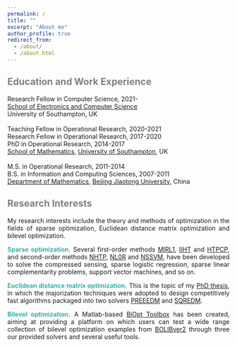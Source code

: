 ```yaml
---
permalink: /
title: ""
excerpt: "About me"
author_profile: true
redirect_from: 
  - /about/
  - /about.html
---
```


<span style="color:grey">Education and Work Experience</span>
---
Research Fellow in Computer Science, 2021- <br>
[School of Electronics and Computer Science](https://www.ecs.soton.ac.uk/)<br>
University of Southampton, UK  <br>
<br>
Teaching Fellow in Operational Research, 2020-2021 <br>
Research Fellow in Operational Research, 2017-2020<br>
PhD in  Operational Research, 2014-2017 <br>
[School of Mathematics](https://www.southampton.ac.uk/maths), [University of Southampton](https://www.southampton.ac.uk/), UK  <br>
<br>
M.S. in Operational Research, 2011-2014 <br>
B.S. in Information and Computing Sciences, 2007-2011 <br>
[Department of Mathematics](http://en.sci.njtu.edu.cn/Department/DepartmentofMathematics/index.htm), [Beijing Jiaotong University](http://en.njtu.edu.cn/), China 

<span style="color:grey">Research Interests</span>
---

<p><div style="text-align:justify;"> 
My research interests include the theory and methods of optimization in the fields of sparse optimization,  Euclidean distance matrix optimization and bilevel
  optimization. </div></p> 
  
<p><div style="text-align:justify"> 
  <span style="color:#3AAFA9"> <b> Sparse  optimization.</b> </span>  Several first-order methods <a href="https://github.com/ShenglongZhou/MIRL1">MIRL1</a>, <a href="https://github.com/ShenglongZhou/IIHT">IIHT</a> and <a href="https://github.com/ShenglongZhou/HTPCP">HTPCP</a>, and second-order methods  <a href="https://github.com/ShenglongZhou/NHTPver2">NHTP</a>, <a href="https://github.com/ShenglongZhou/NHTPver2">NL0R</a> and <a href="https://github.com/ShenglongZhou/NHTPver2">NSSVM</a>, have been developed to solve the compressed sensing, sparse logistic regression, sparse linear complementarity problems, support vector machines, and so on.  
</div></p>

<p><div style="text-align:justify">
  <span style="color:#3AAFA9"><b>Euclidean distance matrix optimization.</b></span> This is the topic of my <a href="https://eprints.soton.ac.uk/429739/">PhD thesis</a>, in which the majorization techniques were adopted to design competitively fast algorithms packaged into two solvers <a href="https://github.com/ShenglongZhou/PREEEDM">PREEEDM</a> and <a href="https://github.com/ShenglongZhou/SQREDM">SQREDM</a>. 
</div></p>

 <p><div style="text-align:justify">
  <span style="color:#3AAFA9"><b>Bilevel optimization.</b></span>   A Matlab-based <a href="https://biopt.github.io/">BiOpt Toolbox</a> has been created, aiming at providing a platform on which users can test a wide range collection of bilevel optimization examples from <a href="https://biopt.github.io/">BOLIBver2</a> through three our provided solvers and several useful tools. 
</div></p>





